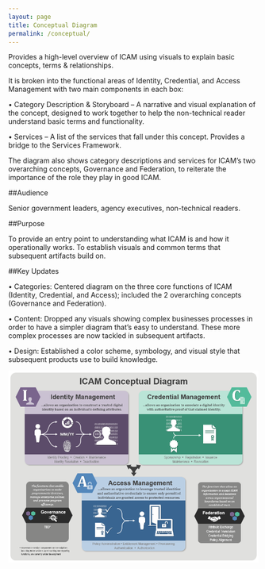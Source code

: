 ```yaml
---
layout: page
title: Conceptual Diagram
permalink: /conceptual/
---
```

Provides a high-level overview of ICAM using visuals to explain basic concepts, terms & relationships. 


It is broken into the functional areas of Identity, Credential, and Access Management with two main components in each box:

•	Category Description & Storyboard – A narrative and visual explanation of the concept, designed to work together to help the non-technical reader understand basic terms and functionality.

•	Services – A list of the services that fall under this concept. Provides a bridge to the Services Framework.

The diagram also shows category descriptions and services for ICAM’s two overarching concepts, 
Governance and Federation, to reiterate the importance of the role they play in good ICAM.

##Audience

Senior government leaders, agency executives, non-technical readers.

##Purpose

To provide an entry point to understanding what ICAM is and how it operationally works. To establish visuals and common terms that subsequent artifacts build on.

##Key Updates

•	Categories: Centered diagram on the three core functions of ICAM (Identity, Credential, and Access); included the 2 overarching concepts (Governance and Federation).

•	Content: Dropped any visuals showing complex businesses processes in order to have a simpler diagram that’s easy to understand.  These more complex processes are now tackled in subsequent artifacts.

•	Design: Established a color scheme, symbology, and visual style that subsequent products use to build knowledge.

![Image of Conceptual Diagram](../img/ConceptualDiagram.png)
